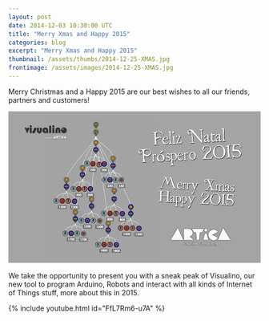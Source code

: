 ```yaml
---
layout: post
date: 2014-12-03 10:30:00 UTC
title: "Merry Xmas and Happy 2015"
categories: blog
excerpt: "Merry Xmas and Happy 2015"
thumbnail: /assets/thumbs/2014-12-25-XMAS.jpg
frontimage: /assets/images/2014-12-25-XMAS.jpg
---
```


Merry Christmas and a Happy 2015 are our best wishes to all our friends, partners and customers!

![](/assets/images/2014-12-25-XMAS.jpg)

We take the opportunity to present you with a sneak peak of Visualino, our new tool to program Arduino, Robots and interact with all kinds of Internet of Things stuff, more about this in 2015.

{% include youtube.html id="FfL7Rm6-u7A" %}
